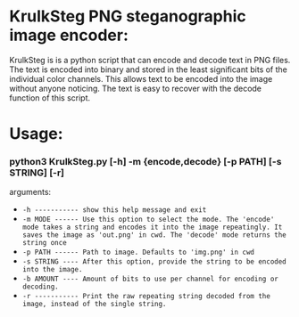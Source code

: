 # KrulkSteg PNG steganographic image encoder:
KrulkSteg is is a python script that can encode and decode text in PNG files.
The text is encoded into binary and stored in the least significant bits of the individual color channels.
This allows text to be encoded into the image without anyone noticing.
The text is easy to recover with the decode function of this script.

# Usage:
### python3 KrulkSteg.py [-h] -m {encode,decode} [-p PATH] [-s STRING] [-r]

arguments:
-  `-h ----------- show this help message and exit`
-  `-m MODE ------ Use this option to select the mode. The 'encode' mode takes a string and encodes it into the image repeatingly. It saves the
                        image as 'out.png' in cwd. The 'decode' mode returns the string once`
-  `-p PATH ------ Path to image. Defaults to 'img.png' in cwd`
-  `-s STRING ---- After this option, provide the string to be encoded into the image.`
-  `-b AMOUNT ---- Amount of bits to use per channel for encoding or decoding.`
-  `-r ----------- Print the raw repeating string decoded from the image, instead of the single string.`
